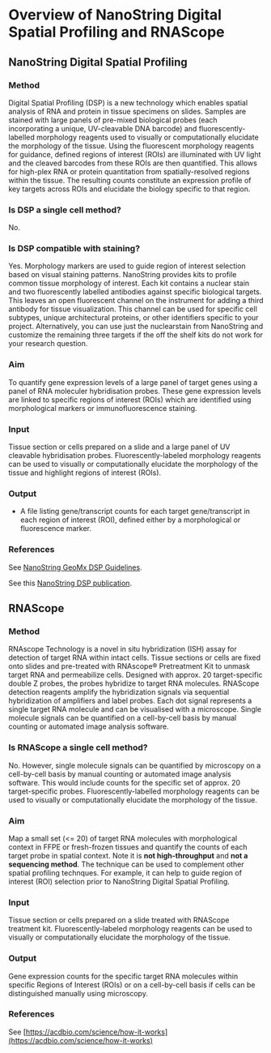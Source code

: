 # Overview of NanoString Digital Spatial Profiling and RNAScope

## NanoString Digital Spatial Profiling

### Method

Digital Spatial Profiling (DSP) is a new technology which enables spatial analysis of RNA and protein in tissue specimens on slides. Samples are
stained with large panels of pre-mixed biological probes (each incorporating a unique, UV-cleavable DNA barcode) and fluorescently-labelled
morphology reagents used to visually or computationally elucidate the morphology of the tissue. Using the fluorescent morphology reagents for
guidance, defined regions of interest (ROIs) are illuminated with UV light and the cleaved barcodes from these ROIs are then quantified.
This allows for high-plex RNA or protein quantitation from spatially-resolved regions within the tissue. The resulting counts constitute an
expression profile of key targets across ROIs and elucidate the biology specific to that region. 

### Is DSP a single cell method?

No.

### Is DSP compatible with staining?

Yes. Morphology markers are used to guide region of interest selection based on visual staining patterns. NanoString provides kits to profile
common tissue morphology of interest. Each kit contains a nuclear stain and two fluorescently labelled antibodies against specific biological
targets. This leaves an open fluorescent channel on the instrument for adding a third antibody for tissue visualization. This channel can be used
for specific cell subtypes, unique architectural proteins, or other identifiers specific to your project. Alternatively, you can use just the
nuclearstain from NanoString and customize the remaining three targets if the off the shelf kits do not work for your research question.

### Aim

To quantify gene expression levels of a large panel of target genes using a panel of RNA moleculer hybridisation probes. These gene expression levels
are linked to specific regions of interest (ROIs) which are identified using morphological markers or immunofluorescence staining.

### Input

Tissue section or cells prepared on a slide and a large panel of UV cleavable hybridisation probes. Fluorescently-labeled morphology reagents can
be used to visually or computationally elucidate the morphology of the tissue and highlight regions of interest (ROIs).

### Output

- A file listing gene/transcript counts for each target gene/transcript in each region of interest (ROI), defined either by a morphological or
  fluorescence marker.

### References

See [NanoString GeoMx DSP Guidelines](https://www.nanostring.com/wp-content/uploads/2020/12/MAN-10108-01_GeoMx_DSP_Experimental_Design_Guideline.pdf).

See this [NanoString DSP publication](https://www.nature.com/articles/s41586-021-03570-8).

## RNAScope

### Method

RNAscope Technology is a novel in situ hybridization (ISH) assay for detection of target RNA within intact cells. Tissue sections or cells are
fixed onto slides and pre-treated with RNAscope® Pretreatment Kit to unmask target RNA and permeabilize cells. Designed with approx.
20 target-specific double Z probes, the probes hybridize to target RNA molecules. RNAScope detection reagents amplify the  hybridization signals
via sequential hybridization of amplifiers and label probes. Each dot signal represents a single target RNA molecule and can be visualised with
a microscope. Single molecule signals can be quantified on a cell-by-cell basis by manual counting or automated image analysis software.

### Is RNAScope a single cell method?

No. However, single molecule signals can be quantified by microscopy on a cell-by-cell basis by manual counting or automated image analysis software.
This would include counts for the specific set of approx. 20 target-specific probes. Fluorescently-labelled morphology reagents can be used to
visually or computationally elucidate the morphology of the tissue.

### Aim

Map a small set (<= 20) of target RNA molecules with morphological context in FFPE or fresh-frozen tissues and quantify the counts of each target
probe in spatial context. Note it is **not high-throughput** and **not a sequencing method**. The technique can be used to complement other spatial profiling
technques. For example, it can help to guide region of interest (ROI) selection prior to NanoString Digital Spatial Profiling. 

### Input

Tissue section or cells prepared on a slide treated with RNAScope treatment kit. Fluorescently-labeled morphology reagents can be used to
visually or computationally elucidate the morphology of the tissue.

### Output

Gene expression counts for the specific target RNA molecules within specific Regions of Interest (ROIs) or on a cell-by-cell basis if cells can
be distinguished manually using microscopy.

### References

See [https://acdbio.com/science/how-it-works](https://acdbio.com/science/how-it-works)
